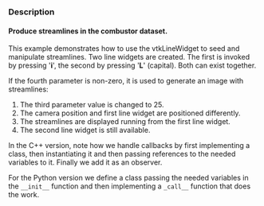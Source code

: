 ### Description

#### Produce streamlines in the combustor dataset.

This example demonstrates how to use the vtkLineWidget to seed and
manipulate streamlines. Two line widgets are created. The first is invoked
by pressing '**i**', the second by pressing '**L**' (capital). Both can exist
together.

If the fourth parameter is non-zero, it is used to generate an image with streamlines:

1. The third parameter value is changed to 25.
2. The camera position and first line widget are positioned differently.
3. The streamlines are displayed running from the first line widget.
4. The second line widget is still available.
 
In the C++ version, note how we handle callbacks by first implementing a class, then instantiating it and then passing references to the needed variables to it. Finally we add it as an observer.

For the Python version we define a class passing the needed variables in the `__init__` function and then implementing a `_call__` function that does the work.
